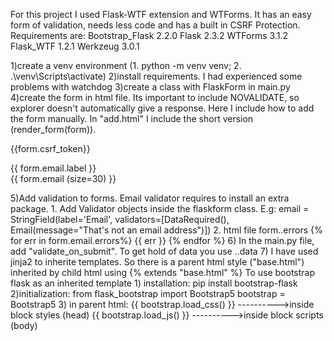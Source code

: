 For this project I used Flask-WTF extension and WTForms. It has an easy form of validation, needs less code and has a built in CSRF Protection. 
Requirements are: 
  Bootstrap_Flask 2.2.0
  Flask 2.3.2
  WTForms 3.1.2
  Flask_WTF 1.2.1
  Werkzeug 3.0.1

1)create a venv environment (1. python -m venv venv; 2. .\venv\Scripts\activate)
2)install requirements. I had experienced some problems with watchdog
3)create a class with FlaskForm in main.py
4)create the form in html file. Its important to include NOVALIDATE, so explorer doesn't automatically give a response. 
Here I include how to add the form manually. In "add.html" I include the short version (render_form(form)).
  <form action= "{{ url_for('function' }} "novalidate" method="POST">
  {{form.csrf_token}}
  <p>{{ form.email.label }} <br> {{ form.email (size=30) }}</p>
5)Add validation to forms. Email validator requires to install an extra package. 
  1. Add Validator objects inside the flaskform class. E.g: email = StringField(label='Email', validators=[DataRequired(), Email(message="That's not an email address")])
  2. html file  form.<field>.errors
    {% for err in form.email.errors%}
    <span style="color-red"> {{ err }}</span>
    {% endfor %}
6) In the main.py file, add "validate_on_submit". To get hold of data you use <form.object>.<form.field>.data
7) I have used jinja2 to inherite templates. So there is a parent html style ("base.html") inherited by child html using {% extends "base.html" %}
To use bootstrap flask as an inherited template
  1) installation: pip install bootstrap-flask
  2)initialization: 
    from flask_bootstrap import Bootstrap5
    bootstrap = Bootstrap5
  3) in parent html:
    {{ bootstrap.load_css() }} ---------->inside block styles (head)
    {{ bootstrap.load_js() }}  ---------->inside block scripts (body)
